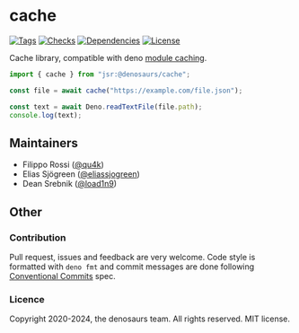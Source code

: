 # cache

[![Tags](https://img.shields.io/github/release/denosaurs/cache)](https://github.com/denosaurs/cache/releases)
[![Checks](https://github.com/denosaurs/cache/actions/workflows/deno.yml/badge.svg)](https://github.com/denosaurs/cache/actions/workflows/deno.yml)
[![Dependencies](https://github.com/denosaurs/cache/actions/workflows/depsbot.yml/badge.svg)](https://github.com/denosaurs/cache/actions/workflows/depsbot.yml)
[![License](https://img.shields.io/github/license/denosaurs/cache)](https://github.com/denosaurs/cache/blob/master/LICENSE)

Cache library, compatible with deno
[module caching](https://deno.land/manual/linking_to_external_code).

```typescript
import { cache } from "jsr:@denosaurs/cache";

const file = await cache("https://example.com/file.json");

const text = await Deno.readTextFile(file.path);
console.log(text);
```

## Maintainers

- Filippo Rossi ([@qu4k](https://github.com/qu4k))
- Elias Sjögreen ([@eliassjogreen](https://github.com/eliassjogreen))
- Dean Srebnik ([@load1n9](https://github.com/load1n9))

## Other

### Contribution

Pull request, issues and feedback are very welcome. Code style is formatted with
`deno fmt` and commit messages are done following
[Conventional Commits](https://www.conventionalcommits.org/en/v1.0.0/) spec.

### Licence

Copyright 2020-2024, the denosaurs team. All rights reserved. MIT license.
